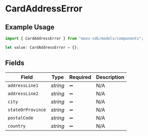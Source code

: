 # CardAddressError

## Example Usage

```typescript
import { CardAddressError } from "moov-sdk/models/components";

let value: CardAddressError = {};
```

## Fields

| Field              | Type               | Required           | Description        |
| ------------------ | ------------------ | ------------------ | ------------------ |
| `addressLine1`     | *string*           | :heavy_minus_sign: | N/A                |
| `addressLine2`     | *string*           | :heavy_minus_sign: | N/A                |
| `city`             | *string*           | :heavy_minus_sign: | N/A                |
| `stateOrProvince`  | *string*           | :heavy_minus_sign: | N/A                |
| `postalCode`       | *string*           | :heavy_minus_sign: | N/A                |
| `country`          | *string*           | :heavy_minus_sign: | N/A                |